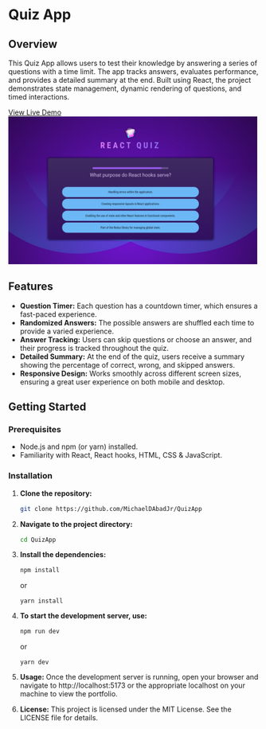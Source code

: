 # Quiz App

## Overview

This Quiz App allows users to test their knowledge by answering a series of questions with a time limit. The app tracks answers, evaluates performance, and provides a detailed summary at the end. Built using React, the project demonstrates state management, dynamic rendering of questions, and timed interactions.

<a href="https://junmike-quiz.netlify.app/" target="_blank">View Live Demo</a>
<img src="https://raw.githubusercontent.com/MichaelDAbadJr/assets/refs/heads/main/Quiz-cover.jpg" width="500">

## Features

- **Question Timer:** Each question has a countdown timer, which ensures a fast-paced experience.
- **Randomized Answers:** The possible answers are shuffled each time to provide a varied experience.
- **Answer Tracking:** Users can skip questions or choose an answer, and their progress is tracked throughout the quiz.
- **Detailed Summary:** At the end of the quiz, users receive a summary showing the percentage of correct, wrong, and skipped answers.
- **Responsive Design:** Works smoothly across different screen sizes, ensuring a great user experience on both mobile and desktop.

## Getting Started

### Prerequisites

- Node.js and npm (or yarn) installed.
- Familiarity with React, React hooks, HTML, CSS & JavaScript.

### Installation

1. **Clone the repository:**

   ```sh
   git clone https://github.com/MichaelDAbadJr/QuizApp
   ```

2. **Navigate to the project directory:**

   ```sh
   cd QuizApp
   ```

3. **Install the dependencies:**

   ```sh
   npm install
   ```

   or

   ```
   yarn install
   ```

4. **To start the development server, use:**

   ```sh
   npm run dev
   ```

   or

   ```
   yarn dev
   ```

5. **Usage:**
   Once the development server is running, open your browser and navigate to http://localhost:5173 or the appropriate localhost on your machine to view the portfolio.

6. **License:**
   This project is licensed under the MIT License. See the LICENSE file for details.
